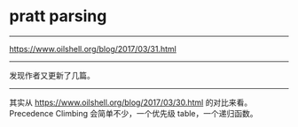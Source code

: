 # pratt parsing

---

https://www.oilshell.org/blog/2017/03/31.html

---

发现作者又更新了几篇。

---

其实从 https://www.oilshell.org/blog/2017/03/30.html 的对比来看。
Precedence Climbing 会简单不少，一个优先级 table，一个递归函数。
